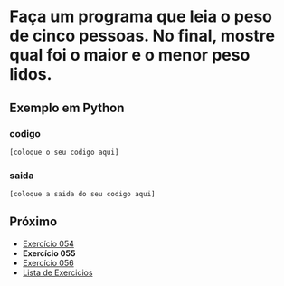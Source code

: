 # Faça um programa que leia o peso de cinco pessoas. No final, mostre qual foi o maior e o menor peso lidos.

## Exemplo em Python

### codigo

``` python
[coloque o seu codigo aqui]
```

### saida

```
[coloque a saida do seu codigo aqui]
```

## Próximo

- [Exercício 054](../../054python)
- **Exercício 055**
- [Exercício 056](../../056python)
- [Lista de Exercicios](../../)

